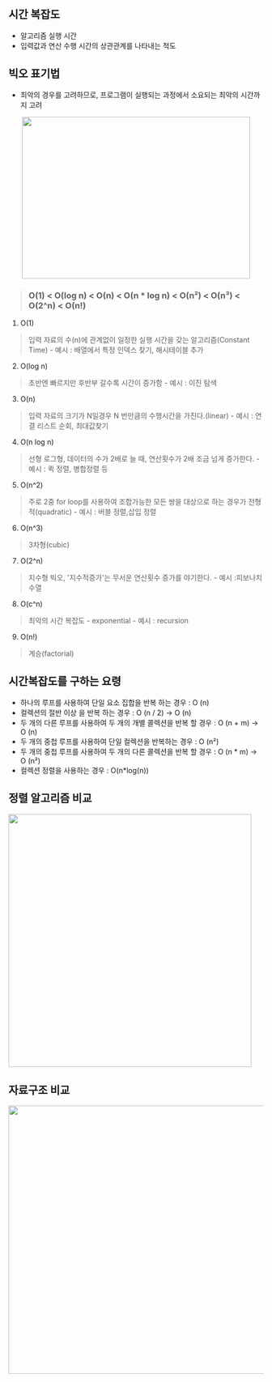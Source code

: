 ## 시간 복잡도
- 알고리즘 실행 시간
- 입력값과 연산 수행 시간의 상관관계를 나타내는 척도

## 빅오 표기법
- 최악의 경우를 고려하므로, 프로그램이 실행되는 과정에서 소요되는 최악의 시간까지 고려
 <center><img src="https://user-images.githubusercontent.com/42835988/140283068-f89407f8-8d6b-4a82-ab1d-efbc7aa15738.png" width="450" height="320"></center>

> ### O(1) < O(log n) < O(n) < O(n * log n) < O(n²) < O(n³) < O(2^n) < O(n!)

1. O(1) 
 > 입력 자료의 수(n)에 관계없이 일정한 실행 시간을 갖는 알고리즘(Constant Time) - 예시 : 배열에서 특정 인덱스 찾기, 해시테이블 추가

2. O(log n) 
 > 초반엔 빠르지만 후반부 갈수록 시간이 증가함 - 예시 : 이진 탐색

3. O(n) 
> 입력 자료의 크기가 N일경우 N 번만큼의 수행시간을 가진다.(linear) - 예시 : 연결 리스트 순회, 최대값찾기

4. O(n log n) 
> 선형 로그형, 데이터의 수가 2배로 늘 때, 연산횟수가 2배 조금 넘게 증가한다. - 예시 : 퀵 정렬, 병합정렬 등

5. O(n^2) 
> 주로 2중 for loop를 사용하여 조합가능한 모든 쌍을 대상으로 하는 경우가 전형적(quadratic) - 예시 : 버블 정렬,삽입 정렬

6. O(n^3) 
> 3차형(cubic)

7. O(2^n) 
> 지수형 빅오, '지수적증가'는 무서운 연산횟수 증가를 야기한다. - 예시 :피보나치수열

8. O(c^n) 
> 최악의 시간 복잡도 - exponential - 예시 : recursion

9. O(n!) 
> 계승(factorial)

## 시간복잡도를 구하는 요령
- 하나의 루프를 사용하여 단일 요소 집합을 반복 하는 경우 : O (n)
- 컬렉션의 절반 이상 을 반복 하는 경우 : O (n / 2) -> O (n)
- 두 개의 다른 루프를 사용하여 두 개의 개별 콜렉션을 반복 할 경우 : O (n + m) -> O (n)
- 두 개의 중첩 루프를 사용하여 단일 컬렉션을 반복하는 경우 : O (n²)
- 두 개의 중첩 루프를 사용하여 두 개의 다른 콜렉션을 반복 할 경우 : O (n * m) -> O (n²)
- 컬렉션 정렬을 사용하는 경우 : O(n*log(n))

## 정렬 알고리즘 비교
<img src="https://user-images.githubusercontent.com/42835988/140286418-51c3e201-cc11-41c3-99af-1687ad046759.png" width="480" height="500">

## 자료구조 비교
<img src="https://user-images.githubusercontent.com/42835988/140286460-0514278a-a948-4333-8f27-574af38f7980.png" width="510" height="530">

